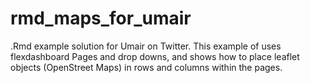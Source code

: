 # rmd_maps_for_umair
.Rmd example solution for Umair on Twitter.
This example of uses flexdashboard Pages and drop downs, and shows how to place leaflet objects (OpenStreet Maps) in rows and columns within the pages.
